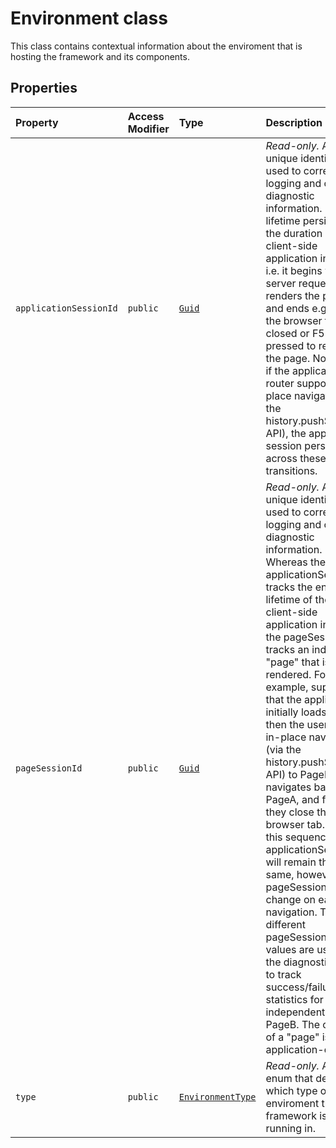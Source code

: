# Environment class







This class contains contextual information about the enviroment that is hosting the framework and its components.



## Properties

| Property	   | Access Modifier | Type	| Description|
|:-------------|:----|:-------|:-----------|
|`applicationSessionId`     | `public` | [`Guid`](../sp-core-library/class/guid.md) | _Read-only._ A unique identifier used to correlate logging and other diagnostic information. Its lifetime persists for the duration of the client-side application instance, i.e. it begins with the server request that renders the page, and ends e.g. when the browser tab is closed or F5 is pressed to reload the page. Note that if the application's router supports in-place navigation (via the history.pushState() API), the application session persists across these transitions. |
|`pageSessionId`     | `public` | [`Guid`](../sp-core-library/class/guid.md) | _Read-only._ A unique identifier used to correlate logging and other diagnostic information. Whereas the applicationSessionId tracks the entire lifetime of the client-side application instance, the pageSessionId tracks an individual "page" that is rendered. For example, suppose that the application initially loads PageA, then the user does in-place navigation (via the history.pushState() API) to PageB, then navigates back to PageA, and finally they close the browser tab. During this sequence, the applicationSessionId will remain the same, however the pageSessionId will change on each navigation. The 3 different pageSessionId values are used by the diagnostics e.g. to track success/failure statistics for PageA independently of PageB. The concept of a "page" is application-defined. |
|`type`     | `public` | [`EnvironmentType`](../sp-core-library/enum/environmenttype.md) | _Read-only._ An enum that describes which type of enviroment the framework is running in. |







